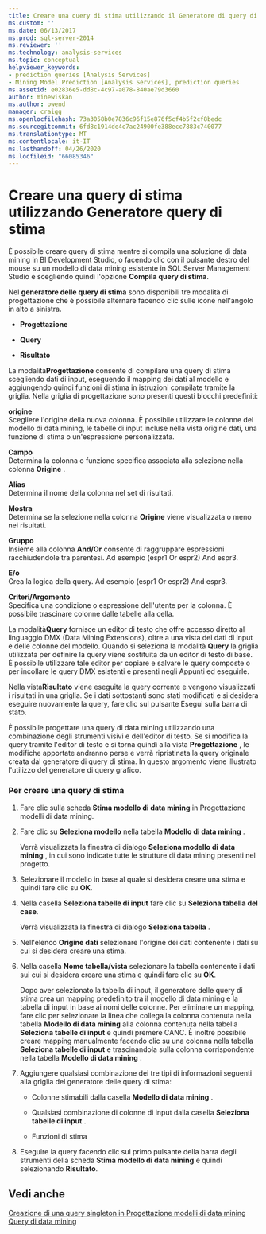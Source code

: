 ```yaml
---
title: Creare una query di stima utilizzando il Generatore di query di stima | Microsoft Docs
ms.custom: ''
ms.date: 06/13/2017
ms.prod: sql-server-2014
ms.reviewer: ''
ms.technology: analysis-services
ms.topic: conceptual
helpviewer_keywords:
- prediction queries [Analysis Services]
- Mining Model Prediction [Analysis Services], prediction queries
ms.assetid: e02836e5-dd8c-4c97-a078-840ae79d3660
author: minewiskan
ms.author: owend
manager: craigg
ms.openlocfilehash: 73a3058b0e7836c96f15e876f5cf4b5f2cf8bedc
ms.sourcegitcommit: 6fd8c1914de4c7ac24900fe388ecc7883c740077
ms.translationtype: MT
ms.contentlocale: it-IT
ms.lasthandoff: 04/26/2020
ms.locfileid: "66085346"
---
```

# <a name="create-a-prediction-query-using-the-prediction-query-builder"></a>Creare una query di stima utilizzando Generatore query di stima
  È possibile creare query di stima mentre si compila una soluzione di data mining in BI Development Studio, o facendo clic con il pulsante destro del mouse su un modello di data mining esistente in SQL Server Management Studio e scegliendo quindi l'opzione **Compila query di stima**.  
  
 Nel **generatore delle query di stima** sono disponibili tre modalità di progettazione che è possibile alternare facendo clic sulle icone nell'angolo in alto a sinistra.  
  
-   **Progettazione**  
  
-   **Query**  
  
-   **Risultato**  
  
 La modalità**Progettazione** consente di compilare una query di stima scegliendo dati di input, eseguendo il mapping dei dati al modello e aggiungendo quindi funzioni di stima in istruzioni compilate tramite la griglia. Nella griglia di progettazione sono presenti questi blocchi predefiniti:  
  
 **origine**  
 Scegliere l'origine della nuova colonna. È possibile utilizzare le colonne del modello di data mining, le tabelle di input incluse nella vista origine dati, una funzione di stima o un'espressione personalizzata.  
  
 **Campo**  
 Determina la colonna o funzione specifica associata alla selezione nella colonna **Origine** .  
  
 **Alias**  
 Determina il nome della colonna nel set di risultati.  
  
 **Mostra**  
 Determina se la selezione nella colonna **Origine** viene visualizzata o meno nei risultati.  
  
 **Gruppo**  
 Insieme alla colonna **And/Or** consente di raggruppare espressioni racchiudendole tra parentesi. Ad esempio (espr1 Or espr2) And espr3.  
  
 **E/o**  
 Crea la logica della query. Ad esempio (espr1 Or espr2) And espr3.  
  
 **Criteri/Argomento**  
 Specifica una condizione o espressione dell'utente per la colonna. È possibile trascinare colonne dalle tabelle alla cella.  
  
 La modalità**Query** fornisce un editor di testo che offre accesso diretto al linguaggio DMX (Data Mining Extensions), oltre a una vista dei dati di input e delle colonne del modello. Quando si seleziona la modalità **Query** la griglia utilizzata per definire la query viene sostituita da un editor di testo di base. È possibile utilizzare tale editor per copiare e salvare le query composte o per incollare le query DMX esistenti e presenti negli Appunti ed eseguirle.  
  
 Nella vista**Risultato** viene eseguita la query corrente e vengono visualizzati i risultati in una griglia. Se i dati sottostanti sono stati modificati e si desidera eseguire nuovamente la query, fare clic sul pulsante Esegui sulla barra di stato.  
  
 È possibile progettare una query di data mining utilizzando una combinazione degli strumenti visivi e dell'editor di testo. Se si modifica la query tramite l'editor di testo e si torna quindi alla vista **Progettazione** , le modifiche apportate andranno perse e verrà ripristinata la query originale creata dal generatore di query di stima. In questo argomento viene illustrato l'utilizzo del generatore di query grafico.  
  
### <a name="to-create-a-prediction-query"></a>Per creare una query di stima  
  
1.  Fare clic sulla scheda **Stima modello di data mining** in Progettazione modelli di data mining.  
  
2.  Fare clic su **Seleziona modello** nella tabella **Modello di data mining** .  
  
     Verrà visualizzata la finestra di dialogo **Seleziona modello di data mining** , in cui sono indicate tutte le strutture di data mining presenti nel progetto.  
  
3.  Selezionare il modello in base al quale si desidera creare una stima e quindi fare clic su **OK**.  
  
4.  Nella casella **Seleziona tabelle di input** fare clic su **Seleziona tabella del case**.  
  
     Verrà visualizzata la finestra di dialogo **Seleziona tabella** .  
  
5.  Nell'elenco **Origine dati** selezionare l'origine dei dati contenente i dati su cui si desidera creare una stima.  
  
6.  Nella casella **Nome tabella/vista** selezionare la tabella contenente i dati sui cui si desidera creare una stima e quindi fare clic su **OK**.  
  
     Dopo aver selezionato la tabella di input, il generatore delle query di stima crea un mapping predefinito tra il modello di data mining e la tabella di input in base ai nomi delle colonne. Per eliminare un mapping, fare clic per selezionare la linea che collega la colonna contenuta nella tabella **Modello di data mining** alla colonna contenuta nella tabella **Seleziona tabelle di input** e quindi premere CANC. È inoltre possibile creare mapping manualmente facendo clic su una colonna nella tabella **Seleziona tabelle di input** e trascinandola sulla colonna corrispondente nella tabella **Modello di data mining** .  
  
7.  Aggiungere qualsiasi combinazione dei tre tipi di informazioni seguenti alla griglia del generatore delle query di stima:  
  
    -   Colonne stimabili dalla casella **Modello di data mining** .  
  
    -   Qualsiasi combinazione di colonne di input dalla casella **Seleziona tabelle di input** .  
  
    -   Funzioni di stima  
  
8.  Eseguire la query facendo clic sul primo pulsante della barra degli strumenti della scheda **Stima modello di data mining** e quindi selezionando **Risultato**.  
  
## <a name="see-also"></a>Vedi anche  
 [Creazione di una query singleton in Progettazione modelli di data mining](create-a-singleton-query-in-the-data-mining-designer.md)   
 [Query di data mining](data-mining-queries.md)  
  
  
